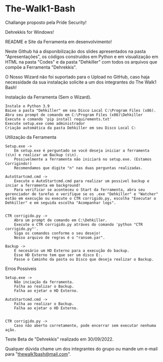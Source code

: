 # The-Walk1-Bash
Challange proposto pela Pride Security!

Dehrekkis for Windows!

README e Site da Ferramenta em desenvolvimento!

Neste Github há a disponibilização dos slides apresentados na pasta "Apresentações", os códigos construídos em Python e em visualização em HTML na pasta "Codes" e da pasta "Dehkiller" com todos os arquivos que compõe a Ferramenta "Dehrekkis".

O Nosso Wizard não foi suportado para o Upload no GitHub, caso haja necessidade da sua instalação solicite a um dos integrantes do The Walk1 Bash!

Instalação da Ferramenta (Sem o Wizard).
  
    Instale o Python 3.9
    Baixe a pasta "Dehkiller" em seu Disco Local C:\Program Files (x86).
    Abra seu prompt de comando em C:\Program Files (x86)\Dehkiller
    Execute o comando 'pip install requirements.txt'
    Execute setup.exe como administrador
    Criação automática da pasta Dehkiller em seu Disco Local C:
   
Utilização da Ferramenta
    
    Setup.exe ->
        Em setup.exe é perguntado se você deseja iniciar a ferramenta (s\n) e realizar um Backup (s\n).
        Possivelmente a ferramenta não iniciará no setup.exe. (Estamos Corrigindo!)
        Recomendamos que digite "n" nas duas perguntas realizadas.
    
    AutoStartcmd.cmd ->
        Execute o AutoStartcmd.cmd para realizar um possivel backup e inciar a ferramenta em background!
        Para verificar se aconteceu o Start da ferramenta, abra seu gerenciador de tarefas e verifique se os .exe "Dehkiller" e "Watcher" estão em execução ou execute o CTR corrigido.py, escolha "Executar o Dehkiller" e em seguida escolha "Acompanhar logs".
        
    
    CTR corrigido.py ->
        Abra um prompt de comando em C:\Dehkiller.
        Execute o CTR corrigido.py atráves do comando 'python "CTR corrigido.py"'.
        Siga os comandos conforme o seu desejo!
        Nosso arquivo de regras é o "ransom.yar".
  
    Backup ->
        É necesário um HD Externo para a execução do backup.
        Esse HD Externo tem que ser um disco E:.
        Passe o Caminho da pasta ou Disco que deseja realizar o Backup.


Erros Possiveis
    
    Setup.exe ->
        Não inciação da ferramenta.
        Falha ao realizar o Backup.
        Falha ao ejetar o HD Externo.
        
    AutoStartcmd.cmd ->
        Falha ao realizar o Backup.
        Falha ao ejetar o HD Externo.
        
        
    CTR corrigido.py ->
        Caso não aberto corretamente, pode encerrar sem executar nenhuma ação.
    



Teste Beta de "Dehrekkis" realizado em 30/09/2022.

        
Qualquer dúvida chame um dos integrantes do grupo ou mande um e-mail para "thewalk1bash@mail.com".    

        
        
        
        
        
   
    
    
    
    
